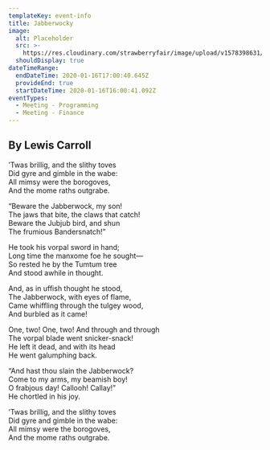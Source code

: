 ```yaml
---
templateKey: event-info
title: Jabberwocky
image:
  alt: Placeholder
  src: >-
    https://res.cloudinary.com/strawberryfair/image/upload/v1578398631/Events/jabberwocky_rgidju.jpg
  shouldDisplay: true
dateTimeRange:
  endDateTime: 2020-01-16T17:00:40.645Z
  provideEnd: true
  startDateTime: 2020-01-16T16:00:41.092Z
eventTypes:
  - Meeting - Programming
  - Meeting - Finance
---
```

## By Lewis Carroll

’Twas brillig, and the slithy toves  
      Did gyre and gimble in the wabe:  
All mimsy were the borogoves,  
      And the mome raths outgrabe.

“Beware the Jabberwock, my son!  
      The jaws that bite, the claws that catch!  
Beware the Jubjub bird, and shun  
      The frumious Bandersnatch!”

He took his vorpal sword in hand;  
      Long time the manxome foe he sought—  
So rested he by the Tumtum tree  
      And stood awhile in thought.

And, as in uffish thought he stood,  
      The Jabberwock, with eyes of flame,  
Came whiffling through the tulgey wood,  
      And burbled as it came!

One, two! One, two! And through and through  
      The vorpal blade went snicker-snack!  
He left it dead, and with its head  
      He went galumphing back.

“And hast thou slain the Jabberwock?  
      Come to my arms, my beamish boy!  
O frabjous day! Callooh! Callay!”  
      He chortled in his joy.

’Twas brillig, and the slithy toves  
      Did gyre and gimble in the wabe:  
All mimsy were the borogoves,  
      And the mome raths outgrabe.
